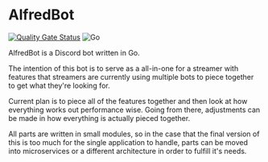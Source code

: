 # AlfredBot 
[![Quality Gate Status](https://sonarcloud.io/api/project_badges/measure?project=Sdyess_AlfredBot&metric=alert_status)](https://sonarcloud.io/dashboard?id=Sdyess_AlfredBot)
![Go](https://github.com/Sdyess/AlfredBot/workflows/Go/badge.svg)

AlfredBot is a Discord bot written in Go.

The intention of this bot is to serve as a all-in-one for a streamer with features that streamers are currently using multiple bots to piece together to get what they're looking for.

Current plan is to piece all of the features together and then look at how everything works out performance wise. Going from there, adjustments can be made in how everything is actually pieced together.

All parts are written in small modules, so in the case that the final version of this is too much for the single application to handle, parts can be moved into microservices or a different architecture in order to fulfill it's needs.
